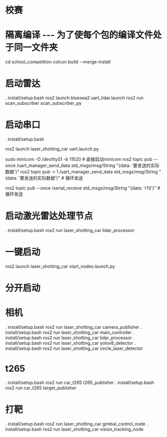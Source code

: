 # 校赛

# 隔离编译 --- 为了使每个包的编译文件处于同一文件夹
cd school_competition
colcon build --merge-install

# 启动雷达
. install/setup.bash 
ros2 launch bluesea2 uart_lidar.launch 
ros2 run scan_subscriber scan_subscriber_py

# 启动串口
. install/setup.bash 
<!-- ros2 launch laser_shotting_car uart.launch.py -->
ros2 launch laser_shotting_car uart.launch.py

sudo minicom -D /dev/ttyS1 -b 11520 # 直接启动minicom
ros2 topic pub --once /uart_manager_send_data std_msgs/msg/String "{data: '要发送的实际数据'}"
ros2 topic pub -r 1 /uart_manager_send_data std_msgs/msg/String "{data: '要发送的实际数据'}"  # 循环发送

ros2 topic pub --once /serial_receive std_msgs/msg/String "{data: 'r13'}"  # 循环发送

# 启动激光雷达处理节点
. install/setup.bash 
ros2 run laser_shotting_car lidar_processor

# 一键启动
ros2 launch laser_shotting_car start_nodes.launch.py
# 分开启动


# 相机
. install/setup.bash 
ros2 run laser_shotting_car camera_publisher
. install/setup.bash 
ros2 run laser_shotting_car main_controller
. install/setup.bash 
ros2 run laser_shotting_car lidar_processor
. install/setup.bash 
ros2 run laser_shotting_car yolov8_detector
. install/setup.bash 
ros2 run laser_shotting_car circle_laser_detector

# t265
. install/setup.bash 
ros2 run car_t265 t265_publisher
. install/setup.bash
ros2 run car_t265 target_publisher


# 打靶
. install/setup.bash
ros2 run laser_shotting_car gimbal_control_node
. install/setup.bash
ros2 run laser_shotting_car vision_tracking_node
